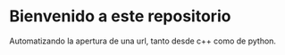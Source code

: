 # Bienvenido a este repositorio

Automatizando la apertura de una url, tanto desde c++ como de python.

